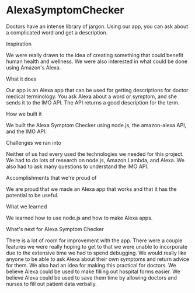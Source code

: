 # AlexaSymptomChecker

Doctors have an intense library of jargon. Using our app, you can ask about a complicated word and get a description.

Inspiration

We were really drawn to the idea of creating something that could benefit human health and wellness. We were also interested in what could be done using Amazon's Alexa.

What it does

Our app is an Alexa app that can be used for getting descriptions for doctor medical terminology. You ask Alexa about a word or symptom, and she sends it to the IMO API. The API returns a good description for the term.

How we built it

We built the Alexa Symptom Checker using node.js, the amazon-alexa API, and the IMO API.

Challenges we ran into

Neither of us had every used the technologies we needed for this project. We had to do lots of research on node.js, Amazon Lambda, and Alexa. We also had to ask many questions to understand the IMO API.

Accomplishments that we're proud of

We are proud that we made an Alexa app that works and that it has the potential to be useful.

What we learned

We learned how to use node.js and how to make Alexa apps.

What's next for Alexa Symptom Checker

There is a lot of room for improvement with the app. There were a couple features we were really hoping to get to that we were unable to incorporate due to the extensive time we had to spend debugging. We would really like anyone to be able to ask Alexa about their own symptoms and return advice for them. We also had an idea for making this practical for doctors. We believe Alexa could be used to make filling out hospital forms easier. We believe Alexa could be used to save them time by allowing doctors and nurses to fill out patient data verbally.
